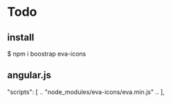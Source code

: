 # Todo

## install
$ npm i boostrap eva-icons
## angular.js
"scripts": [
     ..
     "node_modules/eva-icons/eva.min.js"
     ..
],